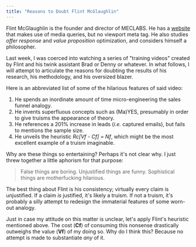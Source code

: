 ```yaml
---
title: "Reasons to Doubt Flint McGlaughlin"
---
```


Flint McGlaughlin is the founder and director of MECLABS. He has a [website](http://www.flintmcglaughlin.com/) that makes use of media queries, but no viewport meta tag. He also studies *offer response* and *value proposition* optimization, and considers himself a philosopher.

Last week, I was coerced into watching a series of "training videos" created by Flint and his twink assistant Brad or Denny or whatever. In what follows, I will attempt to articulate the reasons for doubting the results of his research, his methodology, and his oversized blazer.

Here is an abbreviated list of some of the hilarious features of said video:

1. He spends an inordinate amount of time micro-engineering the sales funnel analogy.
2. He invents superfluous concepts such as (Ma)YES, presumably in order to give truisms the appearance of theory.
3. He references a 201% increase in leads (*i.e.* captured emails), but fails to mentions the sample size.
4. He unveils the heuristic *Rc[Vf - Cf] = Nf*, which might be the most excellent example of a truism imaginable.

Why are these things so entertaining? Perhaps it's not clear why. I just threw together a little aphorism for that purpose:

> False things are boring. Unjustified things are funny. Sophistical things are motherfucking hilarious.

The best thing about Flint is his consistency; virtually every claim is unjustified. If a claim *is* justified, it's likely a truism. If not a truism, it's probably a silly attempt to redesign the immaterial features of some worn-out analogy.

Just in case my attitude on this matter is unclear, let's apply Flint's heuristic mentioned above. The cost (**Cf**) of consuming this nonsense drastically outweighs the value (**Vf**) of my doing so. Why do I think this? Because no attempt is made to substantiate *any* of it.
